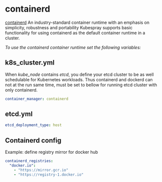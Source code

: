 # containerd

[containerd] An industry-standard container runtime with an emphasis on simplicity, robustness and portability
Kubespray supports basic functionality for using containerd as the default container runtime in a cluster.

_To use the containerd container runtime set the following variables:_

## k8s_cluster.yml

When _kube_node_ contains _etcd_, you define your etcd cluster to be as well schedulable for Kubernetes workloads. Thus containerd and dockerd can not at the run same time, must be set to bellow for running etcd cluster with only containerd.

```yaml
container_manager: containerd
```

## etcd.yml

```yaml
etcd_deployment_type: host
```

## Containerd config

Example: define registry mirror for docker hub

```yaml
containerd_registries:
  "docker.io":
    - "https://mirror.gcr.io"
    - "https://registry-1.docker.io"
```

[containerd]: https://containerd.io/
